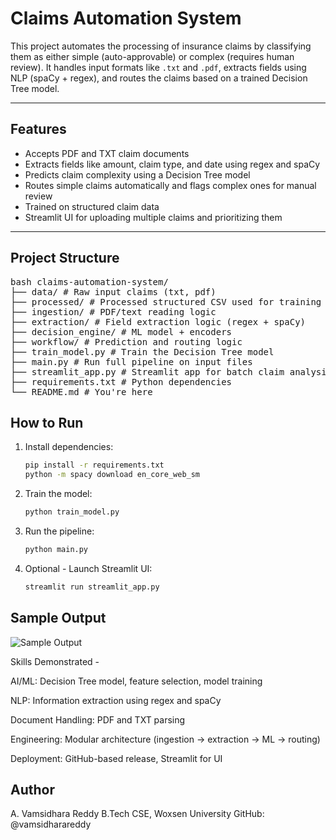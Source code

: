 # Claims Automation System

This project automates the processing of insurance claims by classifying them as either simple (auto-approvable) or complex (requires human review). It handles input formats like `.txt` and `.pdf`, extracts fields using NLP (spaCy + regex), and routes the claims based on a trained Decision Tree model.

---

## Features

- Accepts PDF and TXT claim documents
- Extracts fields like amount, claim type, and date using regex and spaCy
- Predicts claim complexity using a Decision Tree model
- Routes simple claims automatically and flags complex ones for manual review
- Trained on structured claim data
- Streamlit UI for uploading multiple claims and prioritizing them

---

## Project Structure

<pre>bash claims-automation-system/ 
├── data/ # Raw input claims (txt, pdf) 
├── processed/ # Processed structured CSV used for training 
├── ingestion/ # PDF/text reading logic 
├── extraction/ # Field extraction logic (regex + spaCy) 
├── decision_engine/ # ML model + encoders 
├── workflow/ # Prediction and routing logic 
├── train_model.py # Train the Decision Tree model 
├── main.py # Run full pipeline on input files 
├── streamlit_app.py # Streamlit app for batch claim analysis 
├── requirements.txt # Python dependencies 
└── README.md # You're here</pre>

## How to Run

1. Install dependencies:
   ```bash
   pip install -r requirements.txt
   python -m spacy download en_core_web_sm

2. Train the model:
   ```bash
   python train_model.py

3. Run the pipeline:
   ```bash
   python main.py

4. Optional - Launch Streamlit UI:
   ```bash
   streamlit run streamlit_app.py


## Sample Output

![Sample Output](assets/sample_output.png)

Skills Demonstrated -

AI/ML: Decision Tree model, feature selection, model training

NLP: Information extraction using regex and spaCy

Document Handling: PDF and TXT parsing

Engineering: Modular architecture (ingestion → extraction → ML → routing)

Deployment: GitHub-based release, Streamlit for UI

## Author

A. Vamsidhara Reddy
B.Tech CSE, Woxsen University
GitHub: @vamsidharareddy